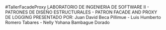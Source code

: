 #TallerFacadeProxy
LABORATORIO DE INGENIERIA DE SOFTWARE II - PATRONES DE DISEÑO ESTRUCTURALES - PATRON FACADE AND PROXY DE LOGGING 
PRESENTADO POR: Juan David Beca Pillimue - Luis Humberto Romero Tabares - Nelly Yohana Bambague Dorado
